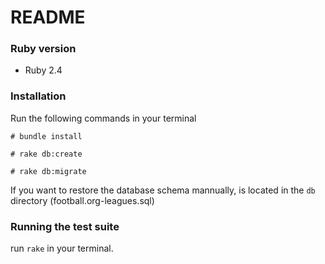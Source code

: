 # README

### Ruby version

- Ruby 2.4

### Installation

Run the following commands in your terminal

```# bundle install```

```# rake db:create ```

```# rake db:migrate ```

If you want to restore the database schema mannually, is located in the ```db``` directory (football.org-leagues.sql)

### Running the test suite

run ```rake``` in your terminal.
